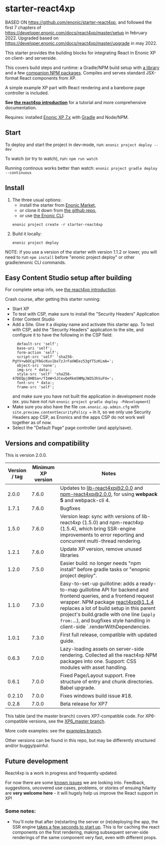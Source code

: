 [//]: <> (starter-react4xp readme:   Autogenerated from source docs/README.src.md by the 'updateReadme' task in readme.gradle. )

# starter-react4xp
BASED ON https://github.com/enonic/starter-react4xp, and followed the first 7 chapters of https://developer.enonic.com/docs/react4xp/master/setup in february 2022.
Upgraded based on https://developer.enonic.com/docs/react4xp/master/upgrade in may 2022.

This starter provides the building blocks for integrating React in Enonic XP on client- and serverside.
 
This covers build steps and runtime: a Gradle/NPM build setup with [a library](https://github.com/enonic/lib-react4xp) and a few [companion NPM packages](https://www.npmjs.com/package/react4xp). Compiles and serves standard JSX-format React components from XP.

A simple example XP part with React rendering and a barebone page controller is included.

**See [the react4xp introduction](https://developer.enonic.com/templates/react4xp)** for a tutorial and more comprehensive documentation.

Requires: installed [Enonic XP 7.x](https://developer.enonic.com/) with [Gradle](https://docs.gradle.org/current/userguide/getting_started.html) and Node/NPM. 


## Start
To deploy and start the project in dev-mode, run: `enonic project deploy --dev`

To watch (or try to watch), run: `npm run watch`

Running continous works better than watch: `enonic project gradle deploy --continuous`


## Install

1. The three usual options: 
   - install the starter from [Enonic Market](https://market.enonic.com/vendors/enonic/react4xp-starter), 
   - or clone it down from [the github repo](https://github.com/enonic/starter-react4xp), 
   - or use [the Enonic CLI](https://developer.enonic.com/docs/enonic-cli/master):
    ```commandline
    enonic project create -r starter-react4xp
    ```
2. Build it locally: 
    ```commandline
    enonic project deploy
    ```

NOTE: if you use a version of the starter with version 1.1.2 or lower, you will need to run `npm install` before "enonic project deploy" or other gradle/enonic CLI commands.

## Easy Content Studio setup after building

For complete setup info, see [the react4xp introduction](https://developer.enonic.com/templates/react4xp). 

Crash course, after getting this starter running:

- Start XP
- To test with CSP, make sure to install the "Security Headers" Application
- Enter Content Studio
- Add a Site. Give it a display name and activate this starter app. To test with CSP, add the "Security Headers" application
  to the site, and configure it to have the following in the CSP field:
  ```
    default-src 'self';
    base-uri 'self';
    form-action 'self';
    script-src 'self' 'sha256-PgYV+wbDCgJYbGcKuv1bxTzJrFaVWEez53gYTSzKLmA=';
    object-src 'none';
    img-src * data:;
    style-src 'self' 'sha256-47DEQpj8HBSa+/TImW+5JCeuQeRkm5NMpJWZG3hSuFU=';
    font-src * data:;
    frame-src 'self';
  ```
  and make sure you have not built the application in development mode (ex. you have not run `enonic project gradle deploy -Pdevelopment`)
- Make sure you also have the file `com.enonic.xp.admin.cfg` with `site.preview.contentSecurityPolicy =` in it, so
  we only use Security Headers app CSP, as Enonics and the apps CSP do not work well together as of now.
- Select the "Default Page" page controller (and apply/save).


## Versions and compatibility

This is version 2.0.0.

| Version / tag    | Minimum XP version | Notes |
| ---------------- | ---------- | --------------|
| 2.0.0            | 7.6.0  | Updates to lib-react4xp@2.0.0 and npm-react4xp@2.0.0, for using **webpack 5** and webpack-cli 4.
| 1.7.1            | 7.6.0  | Bugfixes
| 1.5.0            | 7.6.0  | Version leap: sync with versions of lib-react4xp (1.5.0) and npm-react4xp (1.5.4), which bring SSR-engine improvements to error reporting and concurrent multi-thread  rendering.
| 1.2.1            | 7.6.0  | Update XP version, remove unused libraries
| 1.2.0            | 7.5.0  | Easier build: no longer needs "npm install" before gradle tasks or "enopnic project deploy".
| 1.1.0            | 7.3.0  | Easy-to-set-up guillotine: adds a ready-to-map guillotine API for backend and frontend queries, and a frontend request wrapper. NPM package react4xp@1.1.4 replaces a lot of build setup in this parent project's build.gradle with one line (`apply from:`...), and bugfixes style handling in client-side `.renderWithDependencies. |
| 1.0.1            | 7.3.0  | First full release, compatible with updated guide.  |
| 0.6.3            | 7.0.0  | Lazy-loading assets on server-side rendering. Collected all the react4xp NPM packages into one. Support: CSS modules with asset handling.  |
| 0.6.1            | 7.0.0  | Fixed Page/Layout support. Free structure of entry and chunk directories. Babel upgrade.  |
| 0.2.10           | 7.0.0  | Fixes windows build issue #18. |
| 0.2.8            | 7.0.0  | Beta release for XP7 |

This table (and the master branch) covers XP7-compatible code. For XP6-compatible versions, see the [XP6_master branch](https://github.com/enonic/starter-react4xp/tree/XP6_master). 

More code examples: see the [examples branch](https://github.com/enonic/starter-react4xp/tree/examples).

Other versions can be found in this repo, but may be differently structured and/or buggy/painful.

## Future development

React4xp is a work in progress and frequently updated. 

For now there are some [known issues](https://github.com/enonic/lib-react4xp/issues) we are looking into. Feedback, suggestions, uncovered use cases, problems, or stories of ensuing hilarity are **very welcome here** - it will hugely help us improve the React support in XP!

### Some notes:
- You'll note that after (re)starting the server or (re)deploying the app, the SSR engine [takes a few seconds to start up](https://developer.enonic.com/docs/react4xp/master/hello-react#first_serverside_render_can_be_slow). This is for caching the react components on the first rendering, making subsequent server-side renderings of the same component very fast, even with different props.

